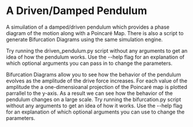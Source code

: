 # A Driven/Damped Pendulum
A simuilation of a damped/driven pendulum which provides a phase diagram of the motion along with a Poincaré Map. There is also a script to generate Bifurcation Diagrams using the same simulation engine.

Try running the driven_pendulum.py script without any arguments to get an idea of how the pendulum works. Use the --help flag for an explanation of which optional arguments you can pass in to change the parameters.

Bifurcation Diagrams allow you to see how the behavior of the pendulum evolves as the amplitude of the drive force increases. For each value of the amplitude the a one-dimensioanal projection of the Poincaré map is plotted parrallel to the y-axis. As a result we can see how the behavior of the pendulum changes on a large scale. Try running the bifurcation.py script without any arguments to get an idea of how it works. Use the --help flag for an explanation of which optional arguments you can use to change the parameters.

